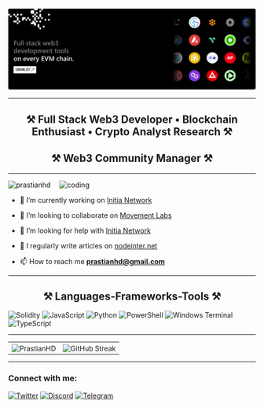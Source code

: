 ![logo](/img/full%20stake%20web3.png)
<hr/>

<h2 align="center">⚒️ Full Stack Web3 Developer • Blockchain Enthusiast • Crypto Analyst Research ⚒️ </h2>
  
<h2 align="center">⚒️ Web3 Community Manager ⚒️ </h2>

<hr/>
<img align="right" alt="coding" width="400" src="https://miro.medium.com/v2/resize:fit:700/format:webp/1*mUahTQdRR4e4MJLLtJkjbw.gif">
<p align="left"> <img src="https://komarev.com/ghpvc/?username=prastianhd&label=Profile%20views&color=0e75b6&style=flat" alt="prastianhd" /> </p>

- 🔭 I’m currently working on [Initia Network](https://initia.xyz/)

- 👯 I’m looking to collaborate on [Movement Labs](https://movementlabs.xyz/)

- 🤝 I’m looking for help with [Initia Network](https://initia.xyz/)

- 📝 I regularly write articles on [nodeinter.net](nodeinter.net)

- 📫 How to reach me **prastianhd@gmail.com**


 <hr/>
 <h2 align="center">⚒️ Languages-Frameworks-Tools ⚒️</h2>
 
![Solidity](https://img.shields.io/badge/Solidity-%23339933.svg?style=for-the-badge&logo=solidity&logoColor=white) ![JavaScript](https://img.shields.io/badge/javascript-%23323330.svg?style=for-the-badge&logo=javascript&logoColor=%23F7DF1E) ![Python](https://img.shields.io/badge/python-3670A0?style=for-the-badge&logo=python&logoColor=ffdd54)  ![PowerShell](https://img.shields.io/badge/PowerShell-%235391FE.svg?style=for-the-badge&logo=powershell&logoColor=white) ![Windows Terminal](https://img.shields.io/badge/Windows%20Terminal-%234D4D4D.svg?style=for-the-badge&logo=windows-terminal&logoColor=white) ![TypeScript](https://img.shields.io/badge/typescript-%23007ACC.svg?style=for-the-badge&logo=typescript&logoColor=white)

<hr/>

<table>
  <tr>
    <td>
      <img align="center" src="https://github-readme-stats.vercel.app/api?username=PrastianHD&show_icons=true&locale=en" alt="PrastianHD" />
    </td>
    <td>
      <img align="center" src="https://github-readme-streak-stats.herokuapp.com?user=prastianhd&theme=transparent&date_format=j%20M%5B%20Y%5D" alt="GitHub Streak" />
    </td>
  </tr>
</table>

<hr/>
<h3 align="left">Connect with me:</h3>
<p align="left">

[![Twitter](https://img.shields.io/badge/Twitter-%231DA1F2.svg?logo=Twitter&logoColor=white)](https://twitter.com/prastianhd_) [![Discord](https://img.shields.io/badge/Discord-%237289DA.svg?logo=discord&logoColor=white)](https://discord.com/users/588122994518523910) [![Telegram](https://img.shields.io/badge/Telegram-%232CA5E0.svg?logo=telegram&logoColor=white)](https://t.me/prastianhdd)

